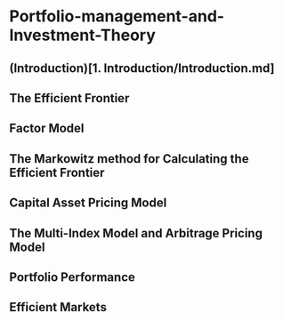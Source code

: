 # Portfolio-management-and-Investment-Theory

## (Introduction)[1. Introduction/Introduction.md]

## The Efficient Frontier

## Factor Model

## The Markowitz method for Calculating the Efficient Frontier

## Capital Asset Pricing Model

## The Multi-Index Model and Arbitrage Pricing Model

## Portfolio Performance

## Efficient Markets
